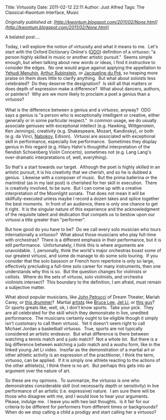 Title: Virtuosity
Date: 2011-02-12 22:11
Author: Just Alfred
Tags: The Classical-Kwontum Interface, Music

*Originally published at: [http://kwontum.blogspot.com/2011/02/None.html](http://kwontum.blogspot.com/2011/02/None.html)*

A belated post....  
  
Today, I will explore the notion of virtuosity and what it means to me. 
Let's start with the Oxford Dictionary Online's
([ODO](http://oxforddictionaries.com/?attempted=true)) definition of a
virtuoso: "a person highly skilled in music or another artistic
pursuit."  Seems simple enough, but when talking about new words or
ideas, I find it instructive to consider the edges.  No one would argue
against applying the appellation to [Yehudi
Menuhin](http://www.youtube.com/watch?v=k8K53QCdS20), [Arthur
Rubinstein](http://www.youtube.com/watch?v=Dxzpy1b1_BY), or [Jacqueline
du Pré<span style="font-family: inherit; font-size: small;"><span
class="Apple-style-span"
style="border-collapse: separate; color: black; font-style: normal; font-variant: normal; font-weight: normal; letter-spacing: normal; line-height: normal; text-indent: 0px; white-space: normal;"><span
class="Apple-style-span"
style="line-height: 15px;"></span></span></span>](http://www.youtube.com/watch?v=L5C99JyP2ns),
so heaping more praise on them does little to clarify anything.  But
what about soloists less celebrated?  Do they deserve the designation? 
Is skill all that matters or does depth of expression make a
difference?  What about dancers, authors, or painters?  Why are we more
likely to proclaim a poet a genius than a virtuoso?  
<a name="more"></a>  
What is the difference between a genius and a virtuoso, anyway?  ODO
says a genius is "a person who is exceptionally intelligent or creative,
either generally or in some particular respect."  In common usage, we do
usually associate geniuses with exceptional intellect (e.g. Hawking,
Wittgenstein, Ken Jennings), creativity (e.g. Shakespeare, Mozart,
Kandinsky), or both (e.g. da Vinci,
[Nabokov](http://www.nytimes.com/2011/02/01/science/01butterfly.html),
Edison).  Virtuosi are associated with exceptional skill in performance,
especially live performance.  Sometimes they display genius in this
regard (e.g. Hilary Hahn's thoughtful interpretation of the fiendish
Schoenberg Violin Concerto), sometimes not (e.g. Lang Lang's
over-dramatic interpretations of, well, everything).  
  
So that's a start towards our target.  Although the poet is highly
skilled in an artistic pursuit, it is his creativity that we cherish,
and so he is dubbed a genius.  Likewise with a composer of music.  But
the prima ballerina or the marimbist (as in my last post) is cherished
for her skill in execution.  There is creativity involved, to be sure. 
But I can come up with a creative interpretation of the Moonlight
sonata.  That does not mean it will be skillfully-executed unless maybe
I record a dozen takes and splice together the best moments.  In front
of an audience, there is only one chance to get it right.  It is the
singular nature of this experience and the acknowledgment of the
requisite talent and dedication that compels us to bestow upon our
virtuosi a title greater than "performer".  
  
But how good do you have to be?  Do we call every solo musician who
tours internationally a virtuoso?  What about those musicians who play
full-time with orchestras?  There is a different emphasis in their
performance, but it is still performance.  Unfortunately, I think this
is where arguments are unavoidable.  I, personally, think the world's
major orchestras boast some of our greatest virtuosi, and some do manage
to do some solo touring.  If you consider that the solo bassoon or
French horn repertoire is only so large, effectively precluding a
full-time solo career for many instruments, then one understands why
this is so.  But the question changes for violinists or cellists.  Where
do the sets of virtuosi, solo violinists, and orchestra violinists
intersect?  This boundary to the definition, I am afraid, must remain a
subjective matter.  
  
What about popular musicians, like [John
Petrucci](http://www.youtube.com/watch?v=-5VwPfyEq3w) of Dream Theater,
Mariah Carey, or [this
drummer](http://www.youtube.com/watch?v=ItZyaOlrb7E)?  Martial
<u>artists</u> like [Bruce
Lee](http://www.youtube.com/watch?v=18t7H7i7VIw), [Jet
Li](http://www.youtube.com/watch?v=1igTGE1_kTs), or [this
guy](http://www.youtube.com/watch?v=QfA0TzmYRww)?  Or sports greats
like, well, ok, I don't know sports.  Take your pick.  They are all
celebrated for the skill which they demonstrate in live, unedited
performance.  The musicians certainly ought to be eligible though it
simply isn't customary to call them virtuosi.  Yet it doesn't seem right
to call Michael Jordan a basketball virtuoso.  True, sports are not
typically considered an artistic endeavor.  But what difference is there
between watching a tennis match and a judo match?  Not a whole lot.  But
there is a big difference between watching a judo match and a wushu
form, like in the linked young Jet Li video.  Insofar as the
demonstration of a martial art or other athletic activity is an
expression of the practitioner, I think the term, virtuoso, can be
applied.  If it is simply one athlete reacting to the actions of the
other athlete(s), I think there is no art.  But perhaps this gets into
an argument over the nature of art.  
  
So these are my opinions.  To summarize, the virtuoso is one who
demonstrates considerable skill (not necessarily depth or sensitivity)
in live performance of an artistic (i.e. expressive) nature.  I am sure
there will be those who disagree with me, and I would love to hear your
arguments.  Please, indulge me.  I leave you with two last thoughts.  Is
it fair for our criteria to be different for performers from different
times or backgrounds?  When do we stop calling a child a prodigy and
start calling her a virtuoso?

